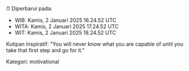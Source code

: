 ⏰ Diperbarui pada:
- WIB: Kamis, 2 Januari 2025 16.24.52 UTC
- WITA: Kamis, 2 Januari 2025 17.24.52 UTC
- WIT: Kamis, 2 Januari 2025 18.24.52 UTC

Kutipan Inspiratif:
"You will never know what you are capable of until you take that first step and go for it."


Kategori: motivational

